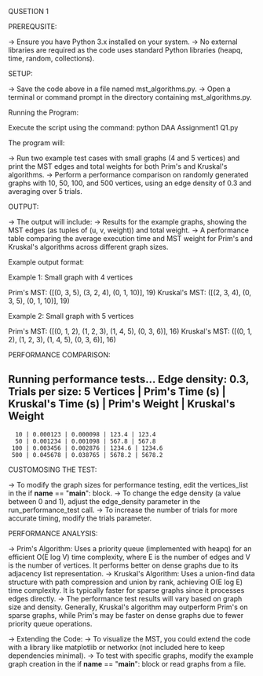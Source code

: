 QUSETION 1

PREREQUSITE:

-> Ensure you have Python 3.x installed on your system.
-> No external libraries are required as the code uses standard Python libraries (heapq, time, random, collections).

SETUP:

-> Save the code above in a file named mst_algorithms.py.
-> Open a terminal or command prompt in the directory containing mst_algorithms.py.

Running the Program:

Execute the script using the command:
python DAA Assignment1 Q1.py

The program will:

-> Run two example test cases with small graphs (4 and 5 vertices) and print the MST edges and total weights for both Prim's and Kruskal's algorithms.
-> Perform a performance comparison on randomly generated graphs with 10, 50, 100, and 500 vertices, using an edge density of 0.3 and averaging over 5 trials.

OUTPUT:

-> The output will include:
-> Results for the example graphs, showing the MST edges (as tuples of (u, v, weight)) and total weight.
-> A performance table comparing the average execution time and MST weight for Prim's and Kruskal's algorithms across different graph sizes. 

Example output format:

Example 1: Small graph with 4 vertices

Prim's MST: ([(0, 3, 5), (3, 2, 4), (0, 1, 10)], 19)
Kruskal's MST: ([(2, 3, 4), (0, 3, 5), (0, 1, 10)], 19)

Example 2: Small graph with 5 vertices

Prim's MST: ([(0, 1, 2), (1, 2, 3), (1, 4, 5), (0, 3, 6)], 16)
Kruskal's MST: ([(0, 1, 2), (1, 2, 3), (1, 4, 5), (0, 3, 6)], 16)

PERFORMANCE COMPARISON:

Running performance tests...
Edge density: 0.3, Trials per size: 5
Vertices | Prim's Time (s) | Kruskal's Time (s) | Prim's Weight | Kruskal's Weight
----------------------------------------------------------------------
      10 | 0.000123 | 0.000098 | 123.4 | 123.4
      50 | 0.001234 | 0.001098 | 567.8 | 567.8
     100 | 0.003456 | 0.002876 | 1234.6 | 1234.6
     500 | 0.045678 | 0.038765 | 5678.2 | 5678.2


CUSTOMOSING THE TEST:

-> To modify the graph sizes for performance testing, edit the vertices_list in the if __name__ == "__main__": block.
-> To change the edge density (a value between 0 and 1), adjust the edge_density parameter in the run_performance_test call.
-> To increase the number of trials for more accurate timing, modify the trials parameter.


PERFORMANCE ANALYSIS:

-> Prim's Algorithm: Uses a priority queue (implemented with heapq) for an efficient O(E log V) time complexity, where E is the number of edges and V is the number of vertices. It performs better on dense graphs due to its adjacency list representation.
-> Kruskal's Algorithm: Uses a union-find data structure with path compression and union by rank, achieving O(E log E) time complexity. It is typically faster for sparse graphs since it processes edges directly.
-> The performance test results will vary based on graph size and density. Generally, Kruskal's algorithm may outperform Prim's on sparse graphs, while Prim's may be faster on dense graphs due to fewer priority queue operations.

-> Extending the Code:
-> To visualize the MST, you could extend the code with a library like matplotlib or networkx (not included here to keep dependencies minimal).
-> To test with specific graphs, modify the example graph creation in the if __name__ == "__main__": block or read graphs from a file.
     
